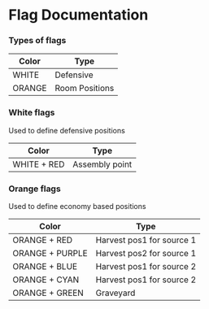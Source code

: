 # Flag Documentation

### Types of flags

| Color  | Type |
| ------------- | ------------- |
| WHITE  | Defensive  |
| ORANGE  | Room Positions |

### White flags

Used to define defensive positions

| Color  | Type |
| ------------- | ------------- |
| WHITE + RED  | Assembly point |

### Orange flags

Used to define economy based positions

| Color  | Type |
| ------------- | ------------- |
| ORANGE + RED  | Harvest pos1 for source 1  |
| ORANGE + PURPLE | Harvest pos2 for source 1 |
| ORANGE + BLUE | Harvest pos1 for source 2 |
| ORANGE + CYAN | Harvest pos1 for source 2 |
| ORANGE + GREEN | Graveyard |